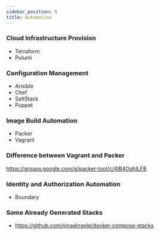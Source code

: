 ```yaml
---
sidebar_position: 9
title: Automation
---
```


### Cloud Infrastructure Provision

- Terraform
- Pulumi

### Configuration Management

- Ansible
- Chef
- SaltStack
- Puppet

### Image Build Automation

- Packer
- Vagrant

### Difference between Vagrant and Packer 

https://groups.google.com/g/packer-tool/c/4lB4OqhILF8


### Identity and Authorization Automation 

- Boundary

### Some Already Generated Stacks

- https://github.com/ninadingole/docker-compose-stacks